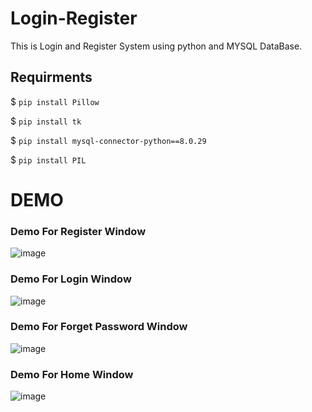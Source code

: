 # Login-Register
This is Login and Register System using python and MYSQL  DataBase.

## Requirments
$ `pip install Pillow`

$ `pip install tk`

$ `pip install mysql-connector-python==8.0.29`

$ `pip install PIL`

# DEMO

### Demo For Register Window
![image](https://user-images.githubusercontent.com/85377404/171637360-43f383b0-65f4-4598-9d5c-40bd9533c045.png)

### Demo For Login Window
![image](https://user-images.githubusercontent.com/85377404/171637476-f84eac14-d8d8-486d-a558-f7dc872be1cb.png)

### Demo For Forget Password Window
![image](https://user-images.githubusercontent.com/85377404/171637616-a3d84a05-1eb4-4782-abcf-c04ac7121735.png)

### Demo For Home Window
![image](https://user-images.githubusercontent.com/85377404/171637787-1e0fa424-a501-4901-b030-0ccf5648da0c.png)

